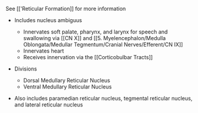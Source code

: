 See [['Reticular Formation]] for more information 

- Includes nucleus ambiguus
	- Innervates soft palate, pharynx, and larynx for speech and swallowing via [[CN X]] and [[5. Myelencephalon/Medulla Oblongata/Medullar Tegmentum/Cranial Nerves/Efferent/CN IX]]
	- Innervates heart
	- Receives innervation via the [[Corticobulbar Tracts]]

- Divisions
	- Dorsal Medullary Reticular Nucleus
	- Ventral Medullary Reticular Nucleus

- Also includes paramedian reticular nucleus, tegmental reticular nucleus, and lateral reticular nucleus